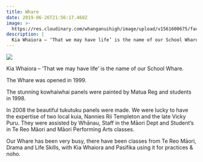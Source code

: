 ```yaml
---
title: Whare
date: 2019-06-26T21:56:17.468Z
image: >-
  https://res.cloudinary.com/whanganuihigh/image/upload/v1561600675/facilities/Whare_-_combined.jpg
description: |
  Kia Whaiora – ‘That we may have life’ is the name of our School Whare.
---
```

![](/uploads/5b88ae00ff2a7c03cc0005fb/Whare---Combined.jpg)

Kia Whaiora – ‘That we may have life’ is the name of our School Whare.

The Whare was opened in 1999. 

The stunning kowhaiwhai panels were painted by Matua Reg and students in 1998.

In 2008 the beautiful tukutuku panels were made. We were lucky to have the expertise of two local kuia, Nannies Rii Templeton and the late Vicky Puru. They were assisted by Whānau, Staff in the Māori Dept and Student’s in Te Reo Māori and Māori Performing Arts classes.

Our Whare has been very busy, there have been classes from Te Reo Māori, Drama and Life Skills, with Kia Whaiora and Pasifika using it for practices & noho.

